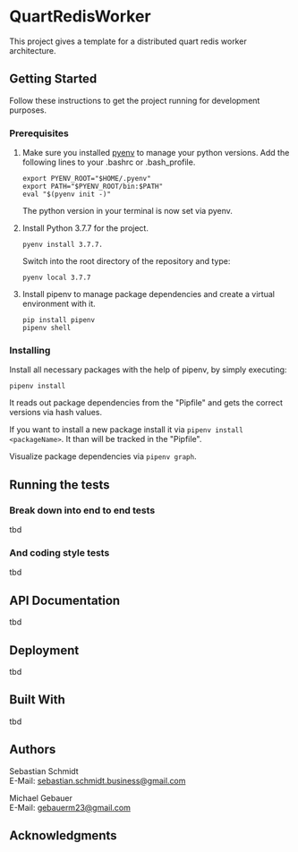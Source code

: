 # QuartRedisWorker

This project gives a template for a distributed quart redis worker architecture.

## Getting Started

Follow these instructions to get the project running for development purposes.
### Prerequisites

1. Make sure you installed [pyenv](https://github.com/pyenv/pyenv-installer) to manage your python versions.
Add the following lines to your .bashrc or .bash_profile.
    ```
    export PYENV_ROOT="$HOME/.pyenv"
    export PATH="$PYENV_ROOT/bin:$PATH"
    eval "$(pyenv init -)"
    ```
   The python version in your terminal is now set via pyenv.
   
2. Install Python 3.7.7 for the project.
    ```
    pyenv install 3.7.7.
    ```
   Switch into the root directory of the repository and type:
    ```
    pyenv local 3.7.7
    ```

3. Install pipenv to manage package dependencies and create a virtual environment with it.
    ```commandline
    pip install pipenv
    pipenv shell
    ```

### Installing

Install all necessary packages with the help of pipenv, by simply executing:
```
pipenv install
```
It reads out package dependencies from the "Pipfile" and gets the correct versions via hash values.

If you want to install a new package install it via ```pipenv install <packageName>```. It than will be tracked
in the "Pipfile".

Visualize package dependencies via ```pipenv graph```.

## Running the tests

### Break down into end to end tests

tbd

### And coding style tests

tbd

## API Documentation

tbd

## Deployment

tbd

## Built With
 tbd

## Authors

Sebastian Schmidt <br>
E-Mail:
[sebastian.schmidt.business@gmail.com](mailto:sebastian.schmidt.business@gmail.com)<br>


Michael Gebauer <br> 
E-Mail:
[gebauerm23@gmail.com](mailto:gebauerm23@gmail.com)

## Acknowledgments

